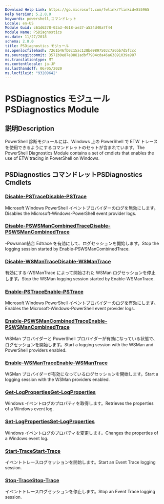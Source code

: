 ```yaml
---
Download Help Link: https://go.microsoft.com/fwlink/?linkid=855965
Help Version: 5.2.0.0
keywords: powershell,コマンドレット
Locale: en-US
Module Guid: c61d6278-02a3-4618-ae37-a524d40a7f44
Module Name: PSDiagnostics
ms.date: 11/27/2018
schema: 2.0.0
title: PSDiagnostics モジュール
ms.openlocfilehash: 7261b46fb0c15ac128be9897503c7a6bb7d5fccc
ms.sourcegitcommit: 3571b9e87e8881adbf7984cda46a63891039a987
ms.translationtype: MT
ms.contentlocale: ja-JP
ms.lasthandoff: 06/05/2020
ms.locfileid: "93209642"
---
```

# <span data-ttu-id="141c4-103">PSDiagnostics モジュール</span><span class="sxs-lookup"><span data-stu-id="141c4-103">PSDiagnostics Module</span></span>

## <span data-ttu-id="141c4-104">説明</span><span class="sxs-lookup"><span data-stu-id="141c4-104">Description</span></span>

<span data-ttu-id="141c4-105">PowerShell 診断モジュールには、Windows 上の PowerShell で ETW トレースを使用できるようにするコマンドレットのセットが含まれています。</span><span class="sxs-lookup"><span data-stu-id="141c4-105">The PowerShell Diagnostics Module contains a set of cmdlets that enables the use of ETW tracing in PowerShell on Windows.</span></span>

## <span data-ttu-id="141c4-106">PSDiagnostics コマンドレット</span><span class="sxs-lookup"><span data-stu-id="141c4-106">PSDiagnostics Cmdlets</span></span>

### [<span data-ttu-id="141c4-107">Disable-PSTrace</span><span class="sxs-lookup"><span data-stu-id="141c4-107">Disable-PSTrace</span></span>](Disable-PSTrace.md)
<span data-ttu-id="141c4-108">Microsoft Windows PowerShell イベントプロバイダーのログを無効にします。</span><span class="sxs-lookup"><span data-stu-id="141c4-108">Disables the Microsoft-Windows-PowerShell event provider logs.</span></span>

### [<span data-ttu-id="141c4-109">Disable-PSWSManCombinedTrace</span><span class="sxs-lookup"><span data-stu-id="141c4-109">Disable-PSWSManCombinedTrace</span></span>](Disable-PSWSManCombinedTrace.md)
<span data-ttu-id="141c4-110">-Pswsman結合 Edtrace を有効にして、ログセッションを開始します。</span><span class="sxs-lookup"><span data-stu-id="141c4-110">Stop the logging session started by Enable-PSWSManCombinedTrace.</span></span>

### [<span data-ttu-id="141c4-111">Disable-WSManTrace</span><span class="sxs-lookup"><span data-stu-id="141c4-111">Disable-WSManTrace</span></span>](Disable-WSManTrace.md)
<span data-ttu-id="141c4-112">有効にする-WSManTrace によって開始された WSMan ログセッションを停止します。</span><span class="sxs-lookup"><span data-stu-id="141c4-112">Stop the WSMan logging session started by Enable-WSManTrace.</span></span>

### [<span data-ttu-id="141c4-113">Enable-PSTrace</span><span class="sxs-lookup"><span data-stu-id="141c4-113">Enable-PSTrace</span></span>](Enable-PSTrace.md)
<span data-ttu-id="141c4-114">Microsoft Windows PowerShell イベントプロバイダーのログを有効にします。</span><span class="sxs-lookup"><span data-stu-id="141c4-114">Enables the Microsoft-Windows-PowerShell event provider logs.</span></span>

### [<span data-ttu-id="141c4-115">Enable-PSWSManCombinedTrace</span><span class="sxs-lookup"><span data-stu-id="141c4-115">Enable-PSWSManCombinedTrace</span></span>](Enable-PSWSManCombinedTrace.md)
<span data-ttu-id="141c4-116">WSMan プロバイダーと PowerShell プロバイダーが有効になっている状態で、ログセッションを開始します。</span><span class="sxs-lookup"><span data-stu-id="141c4-116">Start a logging session with the WSMan and PowerShell providers enabled.</span></span>

### [<span data-ttu-id="141c4-117">Enable-WSManTrace</span><span class="sxs-lookup"><span data-stu-id="141c4-117">Enable-WSManTrace</span></span>](Enable-WSManTrace.md)
<span data-ttu-id="141c4-118">WSMan プロバイダーが有効になっているログセッションを開始します。</span><span class="sxs-lookup"><span data-stu-id="141c4-118">Start a logging session with the WSMan providers enabled.</span></span>

### [<span data-ttu-id="141c4-119">Get-LogProperties</span><span class="sxs-lookup"><span data-stu-id="141c4-119">Get-LogProperties</span></span>](Get-LogProperties.md)
<span data-ttu-id="141c4-120">Windows イベントログのプロパティを取得します。</span><span class="sxs-lookup"><span data-stu-id="141c4-120">Retrieves the properties of a Windows event log.</span></span>

### [<span data-ttu-id="141c4-121">Set-LogProperties</span><span class="sxs-lookup"><span data-stu-id="141c4-121">Set-LogProperties</span></span>](Set-LogProperties.md)
<span data-ttu-id="141c4-122">Windows イベントログのプロパティを変更します。</span><span class="sxs-lookup"><span data-stu-id="141c4-122">Changes the properties of a Windows event log.</span></span>

### [<span data-ttu-id="141c4-123">Start-Trace</span><span class="sxs-lookup"><span data-stu-id="141c4-123">Start-Trace</span></span>](Start-Trace.md)
<span data-ttu-id="141c4-124">イベントトレースログセッションを開始します。</span><span class="sxs-lookup"><span data-stu-id="141c4-124">Start an Event Trace logging session.</span></span>

### [<span data-ttu-id="141c4-125">Stop-Trace</span><span class="sxs-lookup"><span data-stu-id="141c4-125">Stop-Trace</span></span>](Stop-Trace.md)
<span data-ttu-id="141c4-126">イベントトレースログセッションを停止します。</span><span class="sxs-lookup"><span data-stu-id="141c4-126">Stop an Event Trace logging session.</span></span>
